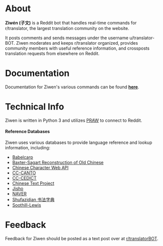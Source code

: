 # About

**Ziwén (子文)** is a Reddit bot that handles real-time commands for r/translator, the largest translation community on the website. 

It posts comments and sends messages under the username u/translator-BOT. Ziwen moderates and keeps r/translator organized, provides community members with useful reference information, and crossposts translation requests from elsewhere on Reddit.

# Documentation

Documentation for Ziwen's various commands can be found **[here](https://www.reddit.com/r/translatorBOT/wiki/ziwen)**. 

# Technical Info

Ziwen is written in Python 3 and utilizes [PRAW](https://github.com/praw-dev/praw) to connect to Reddit. 

#### Reference Databases

Ziwen uses various databases to provide language reference and lookup information, including: 

* [Babelcarp](http://www.panix.com/~perin/babelcarp/)
* [Baxter-Sagart Reconstruction of Old Chinese](http://ocbaxtersagart.lsait.lsa.umich.edu/)
* [Chinese Character Web API](http://ccdb.hemiola.com/)
* [CC-CANTO](https://www.cantonese.org/)
* [CC-CEDICT](https://cc-cedict.org/)
* [Chinese Text Project](https://ctext.org/)
* [Jisho](http://jisho.org/)
* [NAVER](https://endic.naver.com/?sLn=en)
* [Shufazidian  书法字典](http://www.shufazidian.com/)
* [Soothill-Lewis](http://mahajana.net/en/library/texts/a-dictionary-of-chinese-buddhist-terms)

# Feedback

Feedback for Ziwen should be posted as a text post over at [r/translatorBOT](https://www.reddit.com/r/translatorBOT/). 